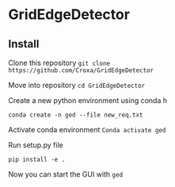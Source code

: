 # GridEdgeDetector

## Install

Clone this repository
```git clone https://github.com/Croxa/GridEdgeDetector```

Move into repository
```cd GridEdgeDetector```

Create a new python environment using conda h

```conda create -n ged --file new_req.txt```

Activate conda environment
```Conda activate ged```

Run setup.py file

```pip install -e .```

Now you can start the GUI with 
```ged```